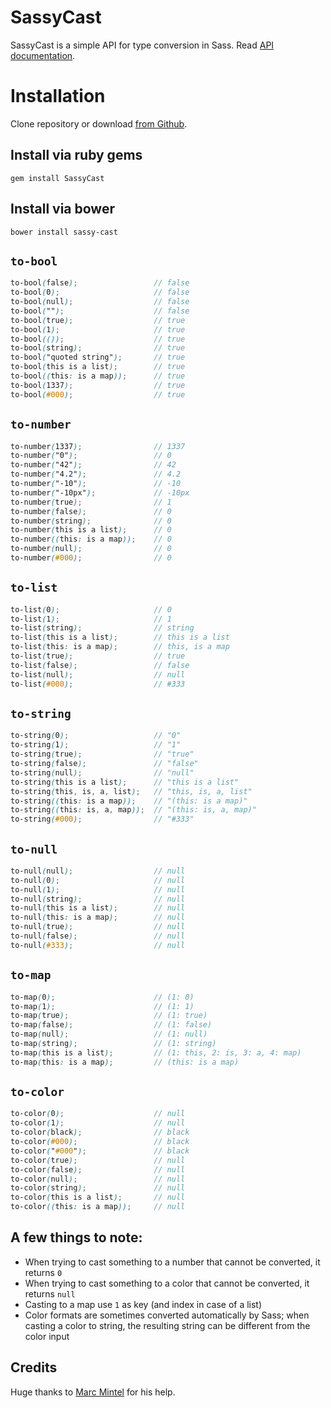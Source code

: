 SassyCast
=========

SassyCast is a simple API for type conversion in Sass. Read [API documentation](http://hugogiraudel.com/SassyCast).

# Installation

Clone repository or download [from Github](https://github.com/HugoGiraudel/SassyCast/archive/master.zip).

## Install via ruby gems
```
gem install SassyCast
````

## Install via bower
```
bower install sassy-cast
```

## `to-bool`

``` scss
to-bool(false);                 // false
to-bool(0);                     // false
to-bool(null);                  // false
to-bool("");                    // false
to-bool(true);                  // true
to-bool(1);                     // true
to-bool(());                    // true
to-bool(string);                // true
to-bool("quoted string");       // true
to-bool(this is a list);        // true
to-bool((this: is a map));      // true
to-bool(1337);                  // true
to-bool(#000);                  // true
```

## `to-number`

``` scss
to-number(1337);                // 1337
to-number("0");                 // 0
to-number("42");                // 42
to-number("4.2");               // 4.2
to-number("-10");               // -10
to-number("-10px");             // -10px
to-number(true);                // 1
to-number(false);               // 0
to-number(string);              // 0
to-number(this is a list);      // 0
to-number((this: is a map));    // 0
to-number(null);                // 0
to-number(#000);                // 0
```

## `to-list`

``` scss
to-list(0);                     // 0
to-list(1);                     // 1
to-list(string);                // string
to-list(this is a list);        // this is a list
to-list(this: is a map);        // this, is a map
to-list(true);                  // true
to-list(false);                 // false
to-list(null);                  // null
to-list(#000);                  // #333
```

## `to-string`

``` scss
to-string(0);                   // "0"
to-string(1);                   // "1"
to-string(true);                // "true"
to-string(false);               // "false"
to-string(null);                // "null"
to-string(this is a list);      // "this is a list"
to-string(this, is, a, list);   // "this, is, a, list"
to-string((this: is a map));    // "(this: is a map)"
to-string((this: is, a, map));  // "(this: is, a, map)"
to-string(#000);                // "#333"
```

## `to-null`

``` scss
to-null(null);                  // null
to-null(0);                     // null
to-null(1);                     // null
to-null(string);                // null
to-null(this is a list);        // null
to-null(this: is a map);        // null
to-null(true);                  // null
to-null(false);                 // null
to-null(#333);                  // null
```

## `to-map`

``` scss
to-map(0);                      // (1: 0)
to-map(1);                      // (1: 1)
to-map(true);                   // (1: true)
to-map(false);                  // (1: false)
to-map(null);                   // (1: null)
to-map(string);                 // (1: string)
to-map(this is a list);         // (1: this, 2: is, 3: a, 4: map)
to-map(this: is a map);         // (this: is a map)
```

## `to-color`

``` scss
to-color(0);                    // null
to-color(1);                    // null
to-color(black);                // black
to-color(#000);                 // black
to-color("#000");               // black
to-color(true);                 // null
to-color(false);                // null
to-color(null);                 // null
to-color(string);               // null
to-color(this is a list);       // null
to-color((this: is a map));     // null
```

## A few things to note:

* When trying to cast something to a number that cannot be converted, it returns `0`
* When trying to cast something to a color that cannot be converted, it returns `null`
* Casting to a map use `1` as key (and index in case of a list)
* Color formats are sometimes converted automatically by Sass; when casting a color to string, the resulting string can be different from the color input

## Credits

Huge thanks to [Marc Mintel](http://twitter.com/marcmintel) for his help.
